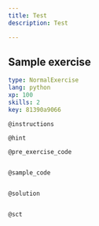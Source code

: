 ```yaml
---
title: Test
description: Test

---
```

## Sample exercise

```yaml
type: NormalExercise
lang: python
xp: 100
skills: 2
key: 81390a9066
```


`@instructions`

`@hint`

`@pre_exercise_code`
```{python}

```

`@sample_code`
```{python}

```

`@solution`
```{python}

```

`@sct`
```{python}

```
